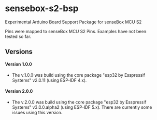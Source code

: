 # sensebox-s2-bsp
Experimental Arduino Board Support Package for senseBox MCU S2

Pins were mapped to senseBox MCU S2 Pins. Examples have not been tested so far.

## Versions
#### Version 1.0.0
- The v.1.0.0 was build using the core package "esp32 by Esspressif Systems" v2.0.11 (using ESP-IDF 4.x).

#### Version 2.0.0
- The v.2.0.0 was build using the core package "esp32 by Esspressif Systems" v3.0.0.alpha2 (using ESP-IDF 5.x). There are currently some issues using this version.
